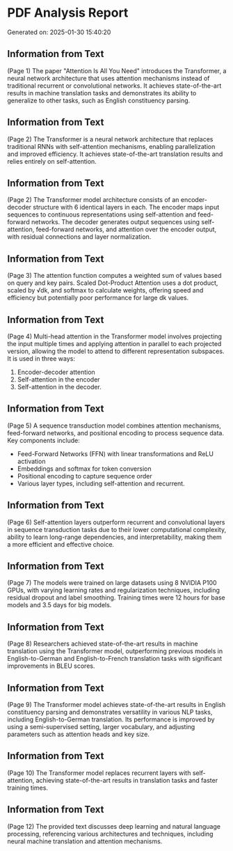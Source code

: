 # PDF Analysis Report
Generated on: 2025-01-30 15:40:20


## Information from Text
(Page 1)
The paper "Attention Is All You Need" introduces the Transformer, a neural network architecture that uses attention mechanisms instead of traditional recurrent or convolutional networks. It achieves state-of-the-art results in machine translation tasks and demonstrates its ability to generalize to other tasks, such as English constituency parsing.

## Information from Text
(Page 2)
The Transformer is a neural network architecture that replaces traditional RNNs with self-attention mechanisms, enabling parallelization and improved efficiency. It achieves state-of-the-art translation results and relies entirely on self-attention.

## Information from Text
(Page 2)
The Transformer model architecture consists of an encoder-decoder structure with 6 identical layers in each. The encoder maps input sequences to continuous representations using self-attention and feed-forward networks. The decoder generates output sequences using self-attention, feed-forward networks, and attention over the encoder output, with residual connections and layer normalization.

## Information from Text
(Page 3)
The attention function computes a weighted sum of values based on query and key pairs. Scaled Dot-Product Attention uses a dot product, scaled by √dk, and softmax to calculate weights, offering speed and efficiency but potentially poor performance for large dk values.

## Information from Text
(Page 4)
Multi-head attention in the Transformer model involves projecting the input multiple times and applying attention in parallel to each projected version, allowing the model to attend to different representation subspaces. It is used in three ways: 

1. Encoder-decoder attention
2. Self-attention in the encoder
3. Self-attention in the decoder.

## Information from Text
(Page 5)
A sequence transduction model combines attention mechanisms, feed-forward networks, and positional encoding to process sequence data. Key components include:

- Feed-Forward Networks (FFN) with linear transformations and ReLU activation
- Embeddings and softmax for token conversion
- Positional encoding to capture sequence order
- Various layer types, including self-attention and recurrent.

## Information from Text
(Page 6)
Self-attention layers outperform recurrent and convolutional layers in sequence transduction tasks due to their lower computational complexity, ability to learn long-range dependencies, and interpretability, making them a more efficient and effective choice.

## Information from Text
(Page 7)
The models were trained on large datasets using 8 NVIDIA P100 GPUs, with varying learning rates and regularization techniques, including residual dropout and label smoothing. Training times were 12 hours for base models and 3.5 days for big models.

## Information from Text
(Page 8)
Researchers achieved state-of-the-art results in machine translation using the Transformer model, outperforming previous models in English-to-German and English-to-French translation tasks with significant improvements in BLEU scores.

## Information from Text
(Page 9)
The Transformer model achieves state-of-the-art results in English constituency parsing and demonstrates versatility in various NLP tasks, including English-to-German translation. Its performance is improved by using a semi-supervised setting, larger vocabulary, and adjusting parameters such as attention heads and key size.

## Information from Text
(Page 10)
The Transformer model replaces recurrent layers with self-attention, achieving state-of-the-art results in translation tasks and faster training times.

## Information from Text
(Page 12)
The provided text discusses deep learning and natural language processing, referencing various architectures and techniques, including neural machine translation and attention mechanisms.
